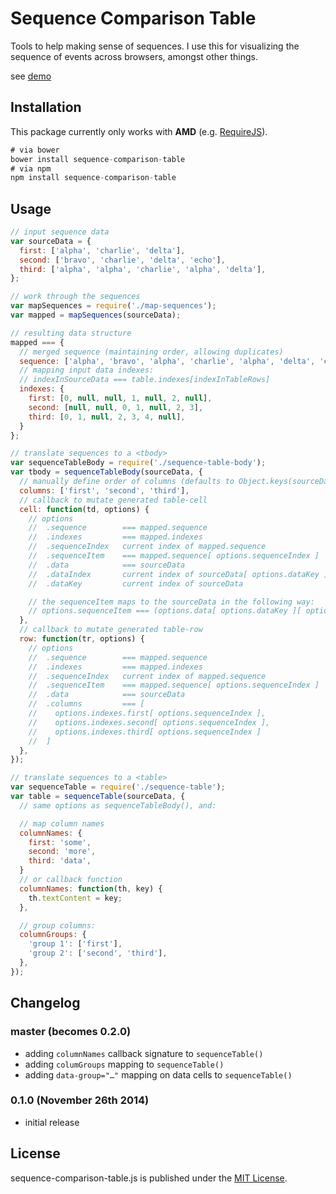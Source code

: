 # Sequence Comparison Table

Tools to help making sense of sequences. I use this for visualizing the sequence of events across browsers, amongst other things.

see [demo](http://rodneyrehm.github.io/sequence-comparison-table/demo/index.html)

## Installation

This package currently only works with **AMD** (e.g. [RequireJS](http://requirejs.org/)).

```js
# via bower
bower install sequence-comparison-table
# via npm
npm install sequence-comparison-table
```

## Usage

```js
// input sequence data
var sourceData = {
  first: ['alpha', 'charlie', 'delta'],
  second: ['bravo', 'charlie', 'delta', 'echo'],
  third: ['alpha', 'alpha', 'charlie', 'alpha', 'delta'],
};

// work through the sequences
var mapSequences = require('./map-sequences');
var mapped = mapSequences(sourceData);

// resulting data structure
mapped === {
  // merged sequence (maintaining order, allowing duplicates)
  sequence: ['alpha', 'bravo', 'alpha', 'charlie', 'alpha', 'delta', 'echo'],
  // mapping input data indexes:
  // indexInSourceData === table.indexes[indexInTableRows]
  indexes: {
    first: [0, null, null, 1, null, 2, null],
    second: [null, null, 0, 1, null, 2, 3],
    third: [0, 1, null, 2, 3, 4, null],
  }
};

// translate sequences to a <tbody>
var sequenceTableBody = require('./sequence-table-body');
var tbody = sequenceTableBody(sourceData, {
  // manually define order of columns (defaults to Object.keys(sourceData))
  columns: ['first', 'second', 'third'],
  // callback to mutate generated table-cell
  cell: function(td, options) {
    // options
    //  .sequence        === mapped.sequence
    //  .indexes         === mapped.indexes
    //  .sequenceIndex   current index of mapped.sequence
    //  .sequenceItem    === mapped.sequence[ options.sequenceIndex ]
    //  .data            === sourceData
    //  .dataIndex       current index of sourceData[ options.dataKey ]
    //  .dataKey         current index of sourceData

    // the sequenceItem maps to the sourceData in the following way:
    // options.sequenceItem === (options.data[ options.dataKey ][ options.dataIndex ] || null)
  },
  // callback to mutate generated table-row
  row: function(tr, options) {
    // options
    //  .sequence        === mapped.sequence
    //  .indexes         === mapped.indexes
    //  .sequenceIndex   current index of mapped.sequence
    //  .sequenceItem    === mapped.sequence[ options.sequenceIndex ]
    //  .data            === sourceData
    //  .columns         === [
    //    options.indexes.first[ options.sequenceIndex ],
    //    options.indexes.second[ options.sequenceIndex ],
    //    options.indexes.third[ options.sequenceIndex ]
    //  ]
  },
});

// translate sequences to a <table>
var sequenceTable = require('./sequence-table');
var table = sequenceTable(sourceData, {
  // same options as sequenceTableBody(), and:

  // map column names
  columnNames: {
    first: 'some',
    second: 'more',
    third: 'data',
  }
  // or callback function
  columnNames: function(th, key) {
    th.textContent = key;
  },

  // group columns:
  columnGroups: {
    'group 1': ['first'],
    'group 2': ['second', 'third'],
  },
});
```

## Changelog

### master (becomes 0.2.0) ###

* adding `columnNames` callback signature to `sequenceTable()`
* adding `columGroups` mapping to `sequenceTable()`
* adding `data-group="…"` mapping on data cells to `sequenceTable()`

### 0.1.0 (November 26th 2014) ###

* initial release


## License

sequence-comparison-table.js is published under the [MIT License](http://opensource.org/licenses/mit-license).

